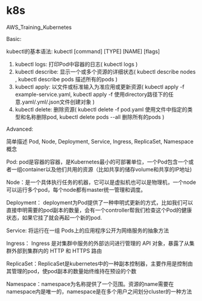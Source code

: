 # k8s
AWS_Training_Kubernetes

Basic:

kubectl的基本语法: kubectl [command] [TYPE] [NAME] [flags]
1. kubectl logs: 打印Pod中容器的日志( kubectl logs <pod-name> )
2. kubectl describe: 显示一个或多个资源的详细状态( kubectl describe nodes <node-name>, kubectl describe pods 描述所有的pods )
3. kubectl apply: 以文件或标准输入为准应用或更新资源( kubectl apply -f example-service.yaml,  kubectl apply -f <directory> 使用directory路径下的任意.yaml/.yml/.json文件创建对象 )
4. kubectl delete: 删除资源( kubectl delete -f pod.yaml 使用文件中指定的类型和名称删除pod,  kubectl delete pods --all 删除所有的pods )

Advanced:

简单描述 Pod, Node, Deployment, Service, Ingress, ReplicaSet, Namespace 概念

Pod: pod是容器的容器，是Kubernetes最小的可部署单位，一个Pod包含一个或者一组container以及他们共用的资源（比如共享的储存volume和共享的IP地址)

Node：是一个具体执行任务的机器，它可以是虚拟机也可以是物理机，一个node可以运行多个pod，每个node都有master统一管理和调度。

Deployment： deployment为Pod提供了一种申明式更新的方式，比如我们可以直接申明需要的pod副本的数量，会有一个controller帮我们检查这个Pod的健康状态，如果它挂了就会再起一个新的pod.

Service: 将运行在一组 Pods上的应用程序公开为网络服务的抽象方法

Ingress： Ingress 是对集群中服务的外部访问进行管理的 API 对象，暴露了从集群外部到集群内的 HTTP 和 HTTPS 路由

ReplicaSet：ReplicaSet是kubernetes中的一种副本控制器，主要作用是控制由其管理的pod，使pod副本的数量始终维持在预设的个数

Namespace：namespace为名称提供了一个范围。资源的name需要在namespace内是唯一的，namespace是在多个用户之间划分cluster的一种方法
